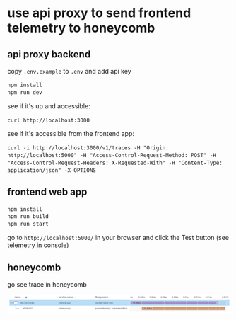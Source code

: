 # use api proxy to send frontend telemetry to honeycomb

## api proxy backend

copy `.env.example` to `.env` and add api key

```bash
npm install
npm run dev
```

see if it's up and accessible:

`curl http://localhost:3000`

see if it's accessible from the frontend app:

`curl -i http://localhost:3000/v1/traces -H "Origin: http://localhost:5000" -H "Access-Control-Request-Method: POST" -H "Access-Control-Request-Headers: X-Requested-With" -H "Content-Type: application/json" -X OPTIONS`

## frontend web app

```bash
npm install
npm run build
npm run start
```

go to `http://localhost:5000/` in your browser and click the Test button (see telemetry in console)

## honeycomb

go see trace in honeycomb

![view of web trace in honeycomb](web-trace.png)
